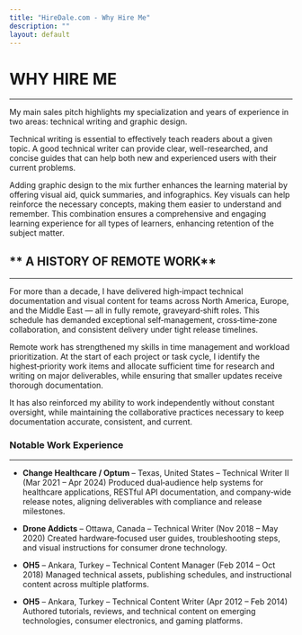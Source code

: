 ```yaml
---
title: "HireDale.com - Why Hire Me"
description: ""
layout: default
---
```


# **WHY HIRE ME**
---
My main sales pitch highlights my specialization and years of experience in two areas: technical writing and graphic design.

Technical writing is essential to effectively teach readers about a given topic. A good technical writer can provide clear, well-researched, and concise guides that can help both new and experienced users with their current problems.  

Adding graphic design to the mix further enhances the learning material by offering visual aid, quick summaries, and infographics. Key visuals can help reinforce the necessary concepts, making them easier to understand and remember. This combination ensures a comprehensive and engaging learning experience for all types of learners, enhancing retention of the subject matter.

## ** A HISTORY OF REMOTE WORK**
---

For more than a decade, I have delivered high‑impact technical documentation and visual content for teams across North America, Europe, and the Middle East — all in fully remote, graveyard‑shift roles. This schedule has demanded exceptional self‑management, cross‑time‑zone collaboration, and consistent delivery under tight release timelines.

Remote work has strengthened my skills in time management and workload prioritization. At the start of each project or task cycle, I identify the highest‑priority work items and allocate sufficient time for research and writing on major deliverables, while ensuring that smaller updates receive thorough documentation.

It has also reinforced my ability to work independently without constant oversight, while maintaining the collaborative practices necessary to keep documentation accurate, consistent, and current.

### **Notable Work Experience**
---

- **Change Healthcare / Optum** – Texas, United States – Technical Writer II (Mar 2021 – Apr 2024)
  Produced dual‑audience help systems for healthcare applications, RESTful API documentation, and company‑wide release notes, aligning deliverables with compliance and release milestones.

- **Drone Addicts** – Ottawa, Canada – Technical Writer (Nov 2018 – May 2020)
  Created hardware‑focused user guides, troubleshooting steps, and visual instructions for consumer drone technology.

- **OH5** – Ankara, Turkey – Technical Content Manager (Feb 2014 – Oct 2018)
  Managed technical assets, publishing schedules, and instructional content across multiple platforms.

- **OH5** – Ankara, Turkey – Technical Content Writer (Apr 2012 – Feb 2014)
  Authored tutorials, reviews, and technical content on emerging technologies, consumer electronics, and gaming platforms.
